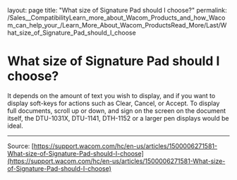 layout: page
title: "What size of Signature Pad should I choose?"
permalink: /Sales__CompatibilityLearn_more_about_Wacom_Products_and_how_Wacom_can_help_your_/Learn_More_About_Wacom_ProductsRead_More/Last/What_size_of_Signature_Pad_should_I_choose

# What size of Signature Pad should I choose?

It depends on the amount of text you wish to display, and if you want to display soft-keys for actions such as Clear, Cancel, or Accept. To display full documents, scroll up or down, and sign on the screen on the document itself, the DTU-1031X, DTU-1141, DTH-1152 or a larger pen displays would be ideal.

---
Source: [https://support.wacom.com/hc/en-us/articles/1500006271581-What-size-of-Signature-Pad-should-I-choose](https://support.wacom.com/hc/en-us/articles/1500006271581-What-size-of-Signature-Pad-should-I-choose)
